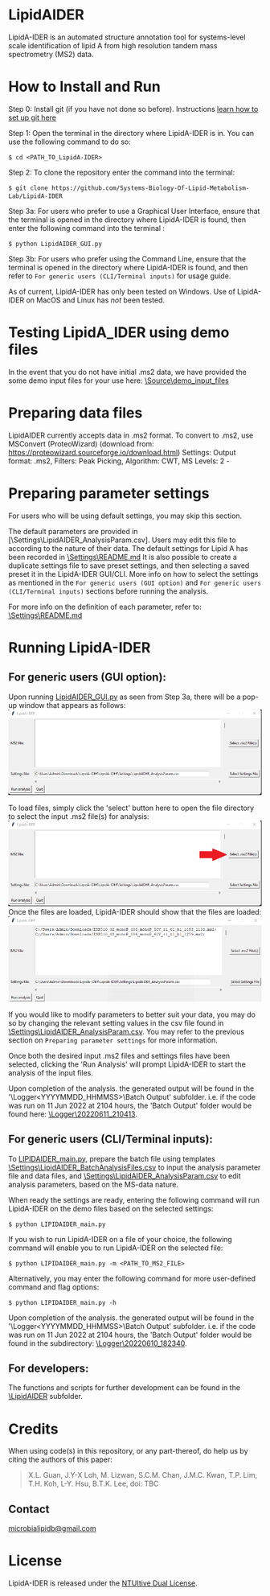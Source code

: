 # LipidAIDER

LipidA-IDER is an automated structure annotation tool for systems-level scale identification of lipid A from high resolution tandem mass spectrometry (MS2) data.

# How to Install and Run

Step 0: Install git (if you have not done so before). Instructions [learn how to set up git here](https://github.com/git-guides/install-git)

Step 1: Open the terminal in the directory where LipidA-IDER is in. You can use the following command to do so:
~~~
$ cd <PATH_TO_LipidA-IDER>
~~~

Step 2: To clone the repository enter the command into the terminal:
~~~
$ git clone https://github.com/Systems-Biology-Of-Lipid-Metabolism-Lab/LipidA-IDER
~~~

Step 3a: For users who prefer to use a Graphical User Interface, ensure that the terminal is opened in the directory where LipidA-IDER is found, then enter the following command into the terminal :
~~~
$ python LipidAIDER_GUI.py
~~~

Step 3b: For users who prefer using the Command Line, ensure that the terminal is opened in the directory where LipidA-IDER is found, and then refer to `For generic users (CLI/Terminal inputs)` for usage guide.

As of current, LipidA-IDER has only been tested on Windows. Use of LipidA-IDER on MacOS and Linux has *not* been tested. 

# Testing LipidA_IDER using demo files
In the event that you do not have initial .ms2 data, we have provided the some demo input files for your use here: [\Source\demo_input_files](/Source/demo_input_files) 

# Preparing data files
LipidAIDER currently accepts data in .ms2 format. To convert to .ms2, use MSConvert (ProteoWizard) (download from: https://proteowizard.sourceforge.io/download.html)
Settings: Output format: .ms2, Filters: Peak Picking, Algorithm: CWT, MS Levels: 2 - 

# Preparing parameter settings
For users who will be using default settings, you may skip this section.

The default parameters are provided in [\Settings\LipidAIDER_AnalysisParam.csv]. 
Users may edit this file to according to the nature of their data. The default settings for Lipid A has been recorded in [\Settings\README.md](/Settings/README.md)
It is also possible to create a duplicate settings file to save preset settings, and then selecting a saved preset it in the LipidA-IDER GUI/CLI. More info on how to select the settings as mentioned in the `For generic users (GUI option)` and `For generic users (CLI/Terminal inputs)` sections before running the analysis. 

For more info on the definition of each parameter, refer to: [\Settings\README.md](/Settings/README.md) 

# Running LipidA-IDER
## For generic users (GUI option):
Upon running [LipidAIDER_GUI.py](LipidAIDER_GUI.py) as seen from Step 3a, there will be a pop-up window that appears as follows:
<br><img src='/images/init_ss.png' width="800" height="170">


To load files, simply click the 'select' button here to open the file directory to select the input .ms2 file(s) for analysis:
<br><img src='/images/load_ms2.png' width="800" height="170"><br>
Once the files are loaded, LipidA-IDER should show that the files are loaded:
<br><img src='/images/selected_files.png' width="800" height="170"><br>

If you would like to modify parameters to better suit your data, you may do so by changing the relevant setting values in the csv file found in [\Settings\LipidAIDER_AnalysisParam.csv](/Settings/LipidAIDER_AnalysisParam.csv). 
You may refer to the previous section on `Preparing parameter settings` for more information. 

Once both the desired input .ms2 files and settings files have been selected, clicking the 'Run Analysis' will prompt LipidA-IDER to start the analysis of the input files.

Upon completion of the analysis. the generated output will be found in the '\Logger\<YYYYMMDD_HHMMSS>\Batch Output' subfolder. 
i.e. if the code was run on 11 Jun 2022 at 2104 hours, the 'Batch Output' folder would be found here: [\Logger\20220611_210413](Logger/20220611_210413).

## For generic users (CLI/Terminal inputs):
To [LIPIDAIDER_main.py](LIPIDAIDER_main.py), prepare the batch file using templates [\Settings\LipidAIDER_BatchAnalysisFiles.csv](/Settings/LipidAIDER_BatchAnalysisFiles.csv) to input the analysis parameter file and data files, and [\Settings\LipidAIDER_AnalysisParam.csv](/Settings/LipidAIDER_AnalysisParam.csv) to edit analysis parameters, based on the MS-data nature. 

When ready the settings are ready, entering the following command will run LipidA-IDER on the demo files based on the selected settings: 
~~~
$ python LIPIDAIDER_main.py
~~~

If you wish to run LipidA-IDER on a file of your choice, the following command will enable you to run LipidA-IDER on the selected file:
~~~
$ python LIPIDAIDER_main.py -m <PATH_TO_MS2_FILE>
~~~

Alternatively, you may enter the following command for more user-defined command and flag options:
~~~
$ python LIPIDAIDER_main.py -h
~~~ 

Upon completion of the analysis. the generated output will be found in the '\Logger\<YYYYMMDD_HHMMSS>\Batch Output' subfolder. 
i.e. if the code was run on 11 Jun 2022 at 2104 hours, the 'Batch Output' folder would be found in the subdirectory: [\Logger\20220610_182340](Logger/20220611_210413).

## For developers:
The functions and scripts for further development can be found in the [\LipidAIDER](/LipidAIDER) subfolder. 

# Credits
When using code(s) in this repository, or any part-thereof, do help us by citing the authors of this paper:
>X.L. Guan,
>J.Y-X Loh,
>M. Lizwan,
>S.C.M. Chan,
>J.M.C. Kwan,
>T.P. Lim,
>T.H. Koh,
>L-Y. Hsu,
>B.T.K. Lee,
doi: TBC

## Contact
microbialipidb@gmail.com

# License
LipidA-IDER is released under the [NTUItive Dual License](LICENSE.txt).
